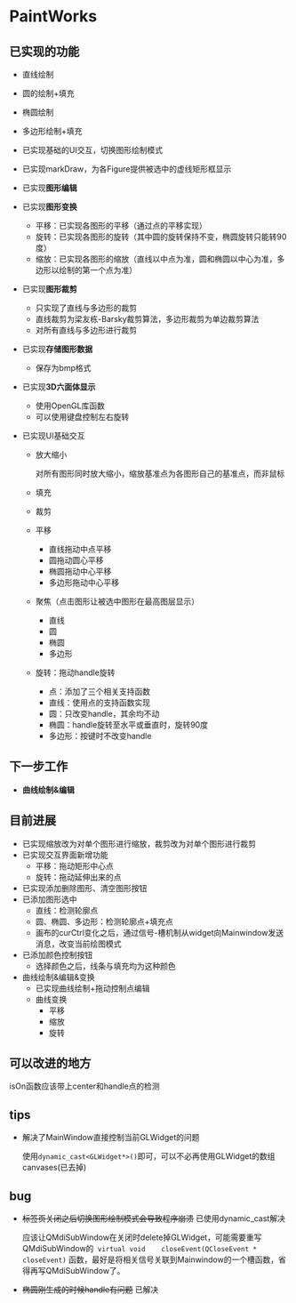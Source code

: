 # PaintWorks

## 已实现的功能

* 直线绘制
* 圆的绘制+填充
* 椭圆绘制
* 多边形绘制+填充
* 已实现基础的UI交互，切换图形绘制模式
* 已实现markDraw，为各Figure提供被选中的虚线矩形框显示
* 已实现**图形编辑**
* 已实现**图形变换**
  - 平移：已实现各图形的平移（通过点的平移实现）
  - 旋转：已实现各图形的旋转（其中圆的旋转保持不变，椭圆旋转只能转90度）
  - 缩放：已实现各图形的缩放（直线以中点为准，圆和椭圆以中心为准，多边形以绘制的第一个点为准）
* 已实现**图形裁剪**
  * 只实现了直线与多边形的裁剪
  * 直线裁剪为梁友栋-Barsky裁剪算法，多边形裁剪为单边裁剪算法
  * 对所有直线与多边形进行裁剪
* 已实现**存储图形数据**
  * 保存为bmp格式
* 已实现**3D六面体显示**
  * 使用OpenGL库函数
  * 可以使用键盘控制左右旋转
* 已实现UI基础交互

  * 放大缩小

    对所有图形同时放大缩小，缩放基准点为各图形自己的基准点，而非鼠标

  * 填充

  * 裁剪

  * 平移

    * 直线拖动中点平移
    * 圆拖动圆心平移
    * 椭圆拖动中心平移
    * 多边形拖动中心平移

  * 聚焦（点击图形让被选中图形在最高图层显示）

    * 直线
    * 圆
    * 椭圆
    * 多边形

  * 旋转：拖动handle旋转

    * 点：添加了三个相关支持函数
    * 直线：使用点的支持函数实现
    * 圆：只改变handle，其余均不动
    * 椭圆：handle旋转至水平或垂直时，旋转90度
    * 多边形：按键时不改变handle


## 下一步工作

* **曲线绘制&编辑**


## 目前进展

* 已实现缩放改为对单个图形进行缩放，裁剪改为对单个图形进行裁剪
* 已实现交互界面新增功能
  * 平移：拖动矩形中心点
  * 旋转：拖动延伸出来的点
* 已实现添加删除图形、清空图形按钮 
* 已添加图形选中
  * 直线：检测轮廓点
  * 圆、椭圆、多边形：检测轮廓点+填充点
  * 画布的curCtrl变化之后，通过信号-槽机制从widget向Mainwindow发送消息，改变当前绘图模式
* 已添加颜色控制按钮
  * 选择颜色之后，线条与填充均为这种颜色
* 曲线绘制&编辑&变换
  * 已实现曲线绘制+拖动控制点编辑
  * 曲线变换
    * 平移
    * 缩放
    * 旋转


## 可以改进的地方

isOn函数应该带上center和handle点的检测

## tips

* 解决了MainWindow直接控制当前GLWidget的问题

  使用`dynamic_cast<GLWidget*>()`即可，可以不必再使用GLWidget的数组canvases(已去掉)

## bug

* ~~标签页关闭之后切换图形绘制模式会导致程序崩溃~~ 已使用dynamic_cast解决

  应该让QMdiSubWindow在关闭时delete掉GLWidget，可能需要重写QMdiSubWindow的` virtual void	closeEvent(QCloseEvent * closeEvent)` 函数，最好是将相关信号关联到Mainwindow的一个槽函数，省得再写QMdiSubWindow了。

* ~~椭圆刚生成的时候handle有问题~~ 已解决